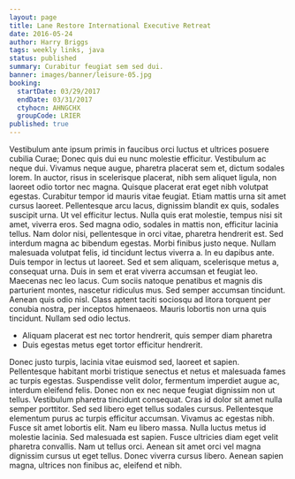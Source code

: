 ```yaml
---
layout: page
title: Lane Restore International Executive Retreat
date: 2016-05-24
author: Harry Briggs
tags: weekly links, java
status: published
summary: Curabitur feugiat sem sed dui.
banner: images/banner/leisure-05.jpg
booking:
  startDate: 03/29/2017
  endDate: 03/31/2017
  ctyhocn: AHNGCHX
  groupCode: LRIER
published: true
---
```

Vestibulum ante ipsum primis in faucibus orci luctus et ultrices posuere cubilia Curae; Donec quis dui eu nunc molestie efficitur. Vestibulum ac neque dui. Vivamus neque augue, pharetra placerat sem et, dictum sodales lorem. In auctor, risus in scelerisque placerat, nibh sem aliquet ligula, non laoreet odio tortor nec magna. Quisque placerat erat eget nibh volutpat egestas. Curabitur tempor id mauris vitae feugiat. Etiam mattis urna sit amet cursus laoreet. Pellentesque arcu lacus, dignissim blandit ex quis, sodales suscipit urna. Ut vel efficitur lectus. Nulla quis erat molestie, tempus nisi sit amet, viverra eros. Sed magna odio, sodales in mattis non, efficitur lacinia tellus. Nam dolor nisi, pellentesque in orci vitae, pharetra hendrerit est. Sed interdum magna ac bibendum egestas. Morbi finibus justo neque. Nullam malesuada volutpat felis, id tincidunt lectus viverra a.
In eu dapibus ante. Duis tempor in lectus ut laoreet. Sed et sem aliquam, scelerisque metus a, consequat urna. Duis in sem et erat viverra accumsan et feugiat leo. Maecenas nec leo lacus. Cum sociis natoque penatibus et magnis dis parturient montes, nascetur ridiculus mus. Sed semper accumsan tincidunt. Aenean quis odio nisl. Class aptent taciti sociosqu ad litora torquent per conubia nostra, per inceptos himenaeos. Mauris lobortis non urna quis tincidunt. Nullam sed odio lectus.

* Aliquam placerat est nec tortor hendrerit, quis semper diam pharetra
* Duis egestas metus eget tortor efficitur hendrerit.

Donec justo turpis, lacinia vitae euismod sed, laoreet et sapien. Pellentesque habitant morbi tristique senectus et netus et malesuada fames ac turpis egestas. Suspendisse velit dolor, fermentum imperdiet augue ac, interdum eleifend felis. Donec non ex nec neque feugiat dignissim non ut tellus. Vestibulum pharetra tincidunt consequat. Cras id dolor sit amet nulla semper porttitor. Sed sed libero eget tellus sodales cursus.
Pellentesque elementum purus ac turpis efficitur accumsan. Vivamus ac egestas nibh. Fusce sit amet lobortis elit. Nam eu libero massa. Nulla luctus metus id molestie lacinia. Sed malesuada est sapien. Fusce ultricies diam eget velit pharetra convallis. Nam ut tellus orci. Aenean sit amet orci vel magna dignissim cursus ut eget tellus. Donec viverra cursus libero. Aenean sapien magna, ultrices non finibus ac, eleifend et nibh.
